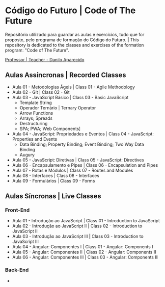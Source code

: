 # Código do Futuro | Code of The Future

Repositório utilizado para guardar as aulas e exercícios, tudo que for proposto, pelo programa de formação do Código do Futuro. | This repository is dedicated to the classes and exercises of the formation program: "Code of The Future".

[Professor | Teacher - Danilo Aparecido](https://www.linkedin.com/search/results/all/?heroEntityKey=urn%3Ali%3Afsd_profile%3AACoAAAce0SUBo-evw_-UTiCDvRgyEhMratZT51A&keywords=danilo%20aparecido%20dos%20santos&origin=RICH_QUERY_SUGGESTION&position=0&searchId=ce8d26d2-4dca-4800-a1d2-a0dd65fdf5d3&sid=nkG)

## Aulas Assíncronas | Recorded Classes

- Aula 01 - Metodologias Ágeis | Class 01 - Agile Methodology
- Aula 02 - Git | Class 02 - Git
- Aula 03 - JavaScript Básico | Class 03 - Basic JavaScript
  - Template String
  - Operador Ternário | Ternary Operator
  - Arrow Functions
  - Arrays; Spreads
  - Destructuring
  - SPA; PWA; Web Components]
- Aula 04 - JavaScript: Propriedades e Eventos | Class 04 - JavaScript: Properties and Events
  - Data Binding; Property Binding; Event Binding; Two Way Data Binding
  - Augury
- Aula 05 - JavaScript: Diretivas | Class 05 - JavaScript: Directives
- Aula 06 - Encapsulamento e Pipes | Class 06 - Encapsulation and Pipes
- Aula 07 - Rotas e Módulos | Class 07 - Routes and Modules
- Aula 08 - Interfaces | Class 08 - Interfaces
- Aula 09 - Formulários | Class 09 - Forms

## Aulas Síncronas | Live Classes

### Front-End

- Aula 01 - Introdução ao JavaScript | Class 01 - Introduction to JavaScript
- Aula 02 - Introdução ao JavaScript II | Class 02 - Introduction to JavaScript II
- Aula 03 - Introdução ao JavaScript III | Class 03 - Introduction to JavaScript III
- Aula 04 - Angular: Componentes I | Class 01 - Angular: Components I
- Aula 05 - Angular: Componentes II | Class 02 - Angular: Components II 
- Aula 06 - Angular: Componentes III | Class 03 - Angular: Components III

### Back-End

- 
